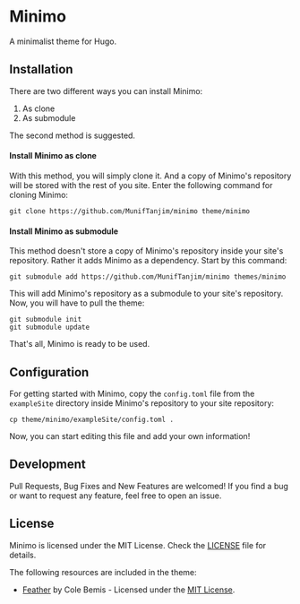 # Minimo

A minimalist theme for Hugo.

## Installation

There are two different ways you can install Minimo:

1. As clone
2. As submodule

The second method is suggested.

#### Install Minimo as clone

With this method, you will simply clone it. And a copy of Minimo's repository will be stored with the rest of you site. Enter the following command for cloning Minimo:

    git clone https://github.com/MunifTanjim/minimo theme/minimo

#### Install Minimo as submodule

This method doesn't store a copy of Minimo's repository inside your site's repository. Rather it adds Minimo as a dependency. Start by this command:

    git submodule add https://github.com/MunifTanjim/minimo themes/minimo

This will add Minimo's repository as a submodule to your site's repository. Now, you will have to pull the theme:

    git submodule init
    git submodule update

That's all, Minimo is ready to be used.

## Configuration

For getting started with Minimo, copy the `config.toml` file from the `exampleSite` directory inside Minimo's repository to your site repository:

    cp theme/minimo/exampleSite/config.toml .

Now, you can start editing this file and add your own information!

## Development
Pull Requests, Bug Fixes and New Features are welcomed! If you find a bug or want to request any feature, feel free to open an issue.

## License
Minimo is licensed under the MIT License. Check the [LICENSE](https://github.com/MunifTanjim/minimo/blob/master/LICENSE) file for details.

The following resources are included in the theme:

- [Feather](https://feather.netlify.com/) by Cole Bemis - Licensed under the [MIT License](https://github.com/colebemis/feather/blob/master/LICENSE).
